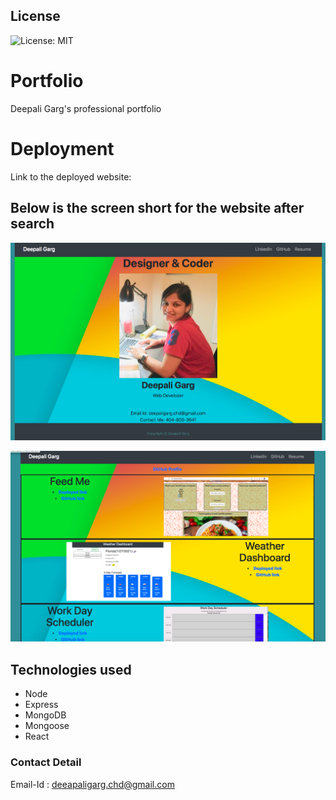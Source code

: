 ## License
![License: MIT](https://img.shields.io/badge/License-MIT-yellow.svg)

# Portfolio
Deepali Garg's professional portfolio


# Deployment

Link to the deployed website: 


## Below is the screen short for the website after search

![Website](./public/portfolio.png)


![Website](./public/portfolio-main.png)


## Technologies used
* Node
* Express
* MongoDB 
* Mongoose
* React 

### Contact Detail 
Email-Id : deeapaligarg.chd@gmail.com
